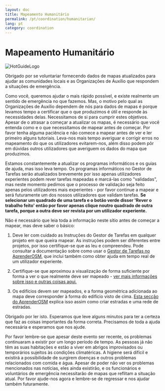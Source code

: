 ```yaml
---
layout: doc
title: Mapeamento Humanitário
permalink: /pt/coordination/humanitarian/
lang: pt
category: coordination
---
```


# Mapeamento Humanitário

![HotGuideLogo](/images/hot-logo.png)


Obrigado por se voluntariar fornecendo dados de mapas atualizados para ajudar as comunidades locais e as Organizações de Auxílio que respondem a situações de emergência.  

Como você, queremos ajudar o mais rápido possível, e existe realmente um sentido de emergência no que fazemos. Mas, o motivo pelo qual as Organizações de Auxílio dependem de nós para dados de mapas é porque levamos tempo a certificar que o que produzimos é útil e responde às necessidades delas. Necessitamos de si para cumprir estes objetivos. Apesar de o atrasar a começar a atualizar os mapas, é necessário que você entenda como e o que necessitamos de mapear antes de começar. Por favor tenha alguma paciência e não comece a mapear antes de ver e ler primeiro alguns tutoriais. Leva-nos mais tempo averiguar e corrigir erros no mapeamento do que os utilizadores evitarem-nos, além disso podem pôr em dúvidas outros utilizadores que averiguem os dados do mapa que produzimos.  

Estamos constantemente a atualizar os programas informáticos e os guias de ajuda, mas isso leva tempo. Os programas informáticos no Gestor de Tarefas serão atualizados brevemente por isso apenas utilizadores experientes podem rever tarefas mapeadas e marcá-las como "validadas", mas neste momento pedimos que o processo de validação seja feito apenas pelos utilizadores mais experientes - por favor continue a mapear e será futuramente um dos nossos utilizadores que validam tarefas. **Se selecionar um quadrado de uma tarefa e o botão verde disser 'Rever o trabalho feito' então por favor apenas clique noutro quadrado de outra tarefa, porque a outra deve ser revista por um utilizador experiente.**  

Não é necessário que leia toda a informação neste sítio antes de começar a mapear, mas deve saber o básico:  

1.  Deve ler com cuidado as Instruções do Gestor de Tarefas em qualquer projeto em que queira mapear. As instruções podem ser diferentes entre projetos, por isso certifique-se que as leu e compreendeu. Pode consultar a documentação sobre como usar o [Gestor de Tarefas no AprenderOSM](/pt/coordination/tasking-manager/), que inclui também como obter ajuda em tempo real de um utilizador experiente.  

2.  Certifique-se que aproximou a visualização de forma suficiente por forma a ver o que realmente deve ser mapeado - [ver mais informações sobre isso e outras coisas aqui.](/pt/coordination/remote/)  

3.  Os edifícios devem ser mapeados, e a forma geométrica adicionada ao mapa deve corresponder à forma do edifício visto de cima. [Esta secção do AprenderOSM](/pt/coordination/remote-tracing/) explica isso assim como criar estradas e uma rede de estradas.  

Obrigado por ler isto. Esperamos que leve alguns minutos para ter a certeza que faz as coisas importantes da forma correta. Precisamos de toda a ajuda necessária e esperamos que nos ajude.  

Por favor lembre-se que apesar deste evento ser recente, os problemas continuaram a existir por um longo período de tempo. As pessoas já não têm as suas habitações e estão a viver em abrigos improvisados ou temporários sujeitos às condições climatéricas. A higiene será difícil e existirá a possibilidade de surgirem doenças e outros problemas relacionados com comida e água. Apesar de poder não ver os problemas mencionados nas notícias, eles ainda existirão, e os funcionários e voluntários de emergência necessitarão de mapas que reflitam a situação atual. Por favor ajude-nos agora e lembre-se de regressar e nos ajudar também futuramente. 